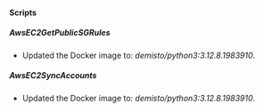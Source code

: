 
#### Scripts

##### AwsEC2GetPublicSGRules

- Updated the Docker image to: *demisto/python3:3.12.8.1983910*.

##### AwsEC2SyncAccounts

- Updated the Docker image to: *demisto/python3:3.12.8.1983910*.

